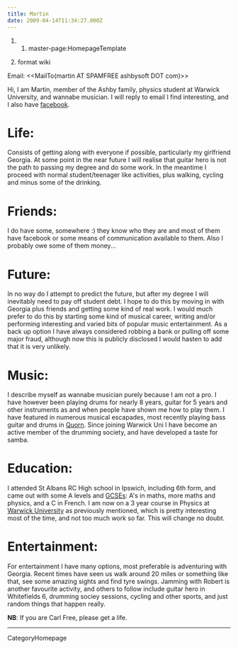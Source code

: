 ```yaml
---
title: Martin
date: 2009-04-14T11:34:27.000Z
---
```

1.  1.  master-page:HomepageTemplate

2.  format wiki

Email: \<\<MailTo(martin AT SPAMFREE ashbysoft DOT com)\>\>

Hi, I am Martin, member of the Ashby family, physics student at Warwick
University, and wannabe musician. I will reply to email I find
interesting, and I also have
[facebook](http://www.facebook.com "wikilink").

Life:
=====

Consists of getting along with everyone if possible, particularly my
girlfriend Georgia. At some point in the near future I will realise that
guitar hero is not the path to passing my degree and do some work. In
the meantime I proceed with normal student/teenager like activities,
plus walking, cycling and minus some of the drinking.

Friends:
========

I do have some, somewhere :) they know who they are and most of them
have facebook or some means of communication available to them. Also I
probably owe some of them money\...

Future:
=======

In no way do I attempt to predict the future, but after my degree I will
inevitably need to pay off student debt. I hope to do this by moving in
with Georgia plus friends and getting some kind of real work. I would
much prefer to do this by starting some kind of musical career, writing
and/or performing interesting and varied bits of popular music
entertainment. As a back up option I have always considered robbing a
bank or pulling off some major fraud, although now this is publicly
disclosed I would hasten to add that it is very unlikely.

Music:
======

I describe myself as wannabe musician purely because I am not a pro. I
have however been playing drums for nearly 8 years, guitar for 5 years
and other instruments as and when people have shown me how to play them.
I have featured in numerous musical escapades, most recently playing
bass guitar and drums in
[Quorn](http://www.myspace.com/thekamikazewatermelons "wikilink"). Since
joining Warwick Uni I have become an active member of the drumming
society, and have developed a taste for samba.

Education:
==========

I attended St Albans RC High school in Ipswich, including 6th form, and
came out with some A levels and [GCSEs](GCSEs "wikilink"): A\'s in
maths, more maths and physics, and a C in French. I am now on a 3 year
course in Physics at [Warwick
University](http://www2.warwick.ac.uk/ "wikilink") as previously
mentioned, which is pretty interesting most of the time, and not too
much work so far. This will change no doubt.

Entertainment:
==============

For entertainment I have many options, most preferable is adventuring
with Georgia. Recent times have seen us walk around 20 miles or
something like that, see some amazing sights and find tyre swings.
Jamming with Robert is another favourite activity, and others to follow
include guitar hero in Whitefields 6, drumming sociey sessions, cycling
and other sports, and just random things that happen really.

**NB**: If you are Carl Free, please get a life.

------------------------------------------------------------------------

CategoryHomepage
